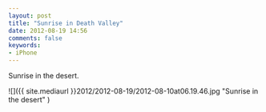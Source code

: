 ```yaml
---
layout: post
title: "Sunrise in Death Valley"
date: 2012-08-19 14:56
comments: false
keywords:
- iPhone
---
```

Sunrise in the desert.

![]({{ site.mediaurl }}2012/2012-08-19/2012-08-10at06.19.46.jpg "Sunrise in the desert" )


